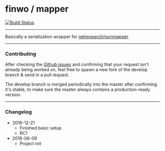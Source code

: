 # finwo / mapper

[![Build Status](https://travis-ci.org/finwo/php-mapper.svg?branch=master)](https://travis-ci.org/finwo/php-mapper)

---

Basically a serialization wrapper for [netresearch/jsonmapper](https://github.com/cweiske/jsonmapper.git).

---

### Contributing

After checking the [Github issues](https://github.com/finwo/php-mapper/issues) and confirming that your request isn't already being worked on, feel free to spawn a new fork of the develop branch & send in a pull request.

The develop branch is merged periodically into the master after confirming it's stable, to make sure the master always contains a production-ready version.

-----

### Changelog
- 2016-12-21
    - Finished basic setup
    - RC1
- 2016-06-09
    - Project init
